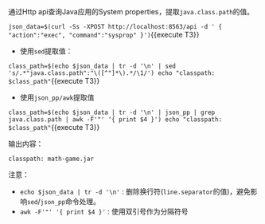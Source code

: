 通过Http api查询Java应用的System properties，提取`java.class.path`的值。

`json_data=$(curl -Ss -XPOST http://localhost:8563/api -d '
{
  "action":"exec",
  "command":"sysprop"
}')`{{execute T3}}

* 使用`sed`提取值：

`class_path=$(echo $json_data | tr -d '\n' | sed 's/.*"java.class.path":"\([^"]*\).*/\1/')
echo "classpath: $class_path"`{{execute T3}}

* 使用`json_pp/awk`提取值

`class_path=$(echo $json_data | tr -d '\n' | json_pp | grep java.class.path | awk -F'"' '{ print $4 }')
echo "classpath: $class_path"`{{execute T3}}

输出内容：

```
classpath: math-game.jar
```

注意：

* `echo $json_data | tr -d '\n'` :  删除换行符(`line.separator`的值)，避免影响`sed`/`json_pp`命令处理。
* `awk -F'"' '{ print $4 }'` : 使用双引号作为分隔符号

